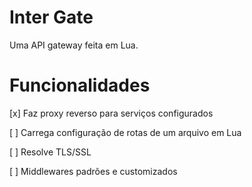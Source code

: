 # Inter Gate

Uma API gateway feita em Lua.

# Funcionalidades

[x] Faz proxy reverso para serviços configurados

[ ] Carrega configuração de rotas de um arquivo em Lua

[ ] Resolve TLS/SSL

[ ] Middlewares padrões e customizados
